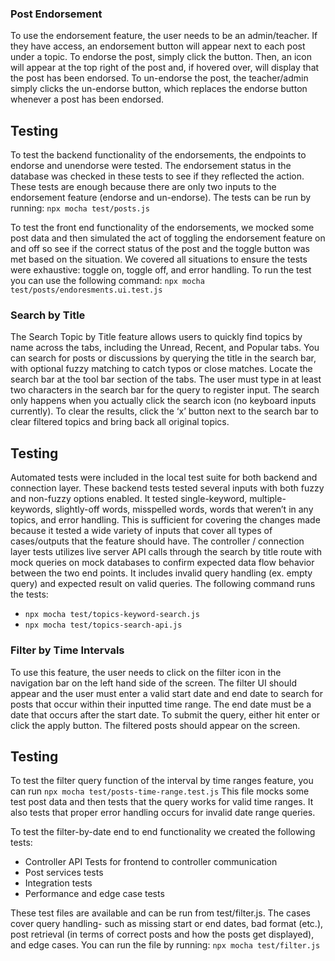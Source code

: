 ### Post Endorsement 
To use the endorsement feature, the user needs to be an admin/teacher. If they have access, an endorsement button will appear next to each post under a topic. To endorse the post, simply click the button. Then, an icon will appear at the top right of the post and, if hovered over, will display that the post has been endorsed. To un-endorse the post, the teacher/admin simply clicks the un-endorse button, which replaces the endorse button whenever a post has been endorsed.

## Testing
To test the backend functionality of the endorsements, the endpoints to endorse and unendorse were tested. The endorsement status in the database was checked in these tests to see if they reflected the action. These tests are enough because there are only two inputs to the endorsement feature (endorse and un-endorse). The tests can be run by running:
`npx mocha test/posts.js`

To test the front end functionality of the endorsements, we mocked some post data and then simulated the act of toggling the endorsement feature on and off so see if the correct status of the post and the toggle button was met based on the situation. We covered all situations to ensure the tests were exhaustive: toggle on, toggle off, and error handling. To run the test you can use the following command: 
`npx mocha test/posts/endoresments.ui.test.js`

### Search by Title
The Search Topic by Title feature allows users to quickly find topics by name across the tabs, including the Unread, Recent, and Popular tabs.
You can search for posts or discussions by querying the title in the search bar, with optional fuzzy matching to catch typos or close matches.
Locate the search bar at the tool bar section of the tabs. The user must type in at least two characters in the search bar for the query to register input. The search only happens when you actually click the search icon (no keyboard inputs currently). To clear the results, click the ‘x’ button next to the search bar to clear filtered topics and bring back all original topics.
## Testing
Automated tests were included in the local test suite for both backend and connection layer. These backend tests tested several inputs with both fuzzy and non-fuzzy options enabled. It tested single-keyword, multiple-keywords, slightly-off words, misspelled words, words that weren’t in any topics, and error handling. This is sufficient for covering the changes made because it tested a wide variety of inputs that cover all types of cases/outputs that the feature should have. 
The controller / connection layer tests utilizes live server API calls through the search by title route with mock queries on mock databases to confirm expected data flow behavior between the two end points. It includes invalid query handling (ex. empty query) and expected result on valid queries. 
The following command runs the tests: 
- `npx mocha test/topics-keyword-search.js` 
- `npx mocha test/topics-search-api.js`


### Filter by Time Intervals
To use this feature, the user needs to click on the filter icon in the navigation bar on the left hand side of the 	screen. The filter UI should appear and the user must enter a valid start date and end date to search for posts that occur within their inputted time range. The end date must be a date that occurs after the start date. To submit the query, either hit enter or click the apply button. The filtered posts should appear on the screen. 

## Testing 
To test the filter query function of the interval by time ranges feature, you can run 
`npx mocha test/posts-time-range.test.js`
This file mocks some test post data and then tests that the query works for valid time ranges. It also tests that proper error handling occurs for invalid date range queries. 

To test the filter-by-date end to end functionality we created the following tests: 

- Controller API Tests for frontend to controller communication
- Post services tests
- Integration tests
- Performance and edge case tests

These test files are available and can be run from test/filter.js. The cases cover query handling- such as missing start or end dates, bad format (etc.), post retrieval (in terms of correct posts and how the posts get displayed), and edge cases. You can run the file by running: `npx mocha test/filter.js` 
